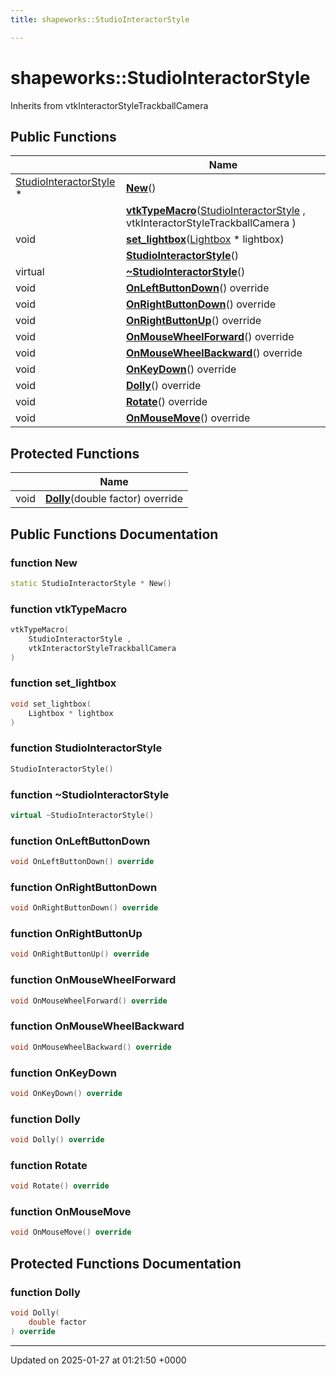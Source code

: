 ```yaml
---
title: shapeworks::StudioInteractorStyle

---
```


# shapeworks::StudioInteractorStyle





Inherits from vtkInteractorStyleTrackballCamera

## Public Functions

|                | Name           |
| -------------- | -------------- |
| [StudioInteractorStyle](../Classes/classshapeworks_1_1StudioInteractorStyle.md) * | **[New](../Classes/classshapeworks_1_1StudioInteractorStyle.md#function-new)**() |
| | **[vtkTypeMacro](../Classes/classshapeworks_1_1StudioInteractorStyle.md#function-vtktypemacro)**([StudioInteractorStyle](../Classes/classshapeworks_1_1StudioInteractorStyle.md) , vtkInteractorStyleTrackballCamera ) |
| void | **[set_lightbox](../Classes/classshapeworks_1_1StudioInteractorStyle.md#function-set-lightbox)**([Lightbox](../Classes/classshapeworks_1_1Lightbox.md) * lightbox) |
| | **[StudioInteractorStyle](../Classes/classshapeworks_1_1StudioInteractorStyle.md#function-studiointeractorstyle)**() |
| virtual | **[~StudioInteractorStyle](../Classes/classshapeworks_1_1StudioInteractorStyle.md#function-~studiointeractorstyle)**() |
| void | **[OnLeftButtonDown](../Classes/classshapeworks_1_1StudioInteractorStyle.md#function-onleftbuttondown)**() override |
| void | **[OnRightButtonDown](../Classes/classshapeworks_1_1StudioInteractorStyle.md#function-onrightbuttondown)**() override |
| void | **[OnRightButtonUp](../Classes/classshapeworks_1_1StudioInteractorStyle.md#function-onrightbuttonup)**() override |
| void | **[OnMouseWheelForward](../Classes/classshapeworks_1_1StudioInteractorStyle.md#function-onmousewheelforward)**() override |
| void | **[OnMouseWheelBackward](../Classes/classshapeworks_1_1StudioInteractorStyle.md#function-onmousewheelbackward)**() override |
| void | **[OnKeyDown](../Classes/classshapeworks_1_1StudioInteractorStyle.md#function-onkeydown)**() override |
| void | **[Dolly](../Classes/classshapeworks_1_1StudioInteractorStyle.md#function-dolly)**() override |
| void | **[Rotate](../Classes/classshapeworks_1_1StudioInteractorStyle.md#function-rotate)**() override |
| void | **[OnMouseMove](../Classes/classshapeworks_1_1StudioInteractorStyle.md#function-onmousemove)**() override |

## Protected Functions

|                | Name           |
| -------------- | -------------- |
| void | **[Dolly](../Classes/classshapeworks_1_1StudioInteractorStyle.md#function-dolly)**(double factor) override |

## Public Functions Documentation

### function New

```cpp
static StudioInteractorStyle * New()
```


### function vtkTypeMacro

```cpp
vtkTypeMacro(
    StudioInteractorStyle ,
    vtkInteractorStyleTrackballCamera 
)
```


### function set_lightbox

```cpp
void set_lightbox(
    Lightbox * lightbox
)
```


### function StudioInteractorStyle

```cpp
StudioInteractorStyle()
```


### function ~StudioInteractorStyle

```cpp
virtual ~StudioInteractorStyle()
```


### function OnLeftButtonDown

```cpp
void OnLeftButtonDown() override
```


### function OnRightButtonDown

```cpp
void OnRightButtonDown() override
```


### function OnRightButtonUp

```cpp
void OnRightButtonUp() override
```


### function OnMouseWheelForward

```cpp
void OnMouseWheelForward() override
```


### function OnMouseWheelBackward

```cpp
void OnMouseWheelBackward() override
```


### function OnKeyDown

```cpp
void OnKeyDown() override
```


### function Dolly

```cpp
void Dolly() override
```


### function Rotate

```cpp
void Rotate() override
```


### function OnMouseMove

```cpp
void OnMouseMove() override
```


## Protected Functions Documentation

### function Dolly

```cpp
void Dolly(
    double factor
) override
```


-------------------------------

Updated on 2025-01-27 at 01:21:50 +0000
